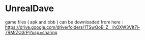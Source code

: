 # UnrealDave

game files ( apk and obb ) can be downloaded from here : https://drive.google.com/drive/folders/1TSwQoB_Z__ihOXW3Vlt7i-7RMrZO3rPj?usp=sharing
